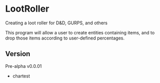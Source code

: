 # LootRoller
Creating a loot roller for D&amp;D, GURPS, and others

This program will allow a user to create entities containing items, and to drop those items according to user-defined 
percentages.

## Version
Pre-alpha v0.0.01
  - chartest
